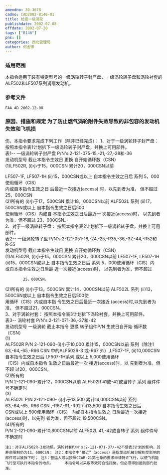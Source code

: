 ```yaml
---
amendno: 39-3678  
cadno: CAD2002-B146-01  
title: 检查一级涡轮  
publishdate: 2002-07-08  
effdate: 2002-07-20  
tags: ["B146"]  
pns: []  
categories: 西北管理局  
author: 何金徕  
---
```

  
### 适用范围  
本指令适用于装有特定型号的一级涡轮转子封严盘、一级涡轮转子盘和涡轮衬套的ALF502和LF507系列涡扇发动机。  
  
<!--more-->  
### 参考文件  
    FAA AD 2002-12-08  
  
### 原因、措施和规定 为了防止燃气涡轮附件失效导致的非包容的发动机失效和飞机损  
伤，本指令要求完成下列工作（除非已经完成）： 1、对于一级涡轮转子封严盘：     按照本指令表1计划拆下一级涡轮转子封严盘，并换上可用部件。  
 表1-- 一级涡轮转子封严盘                P/N's:2-121-075-15,-21,-27,-28和-36  
发动机型号 截止本指令生效日 更换 自开始循环数（CSN）  
(1)LF502R, (i)小于15，000CSN  累计20，000CSN以前  
  
LF507-1F, LF507-1H (ii)15，000CSN或以上    自本指令生效之日后 系列 5，000使用循环（CIS）  
              内或自本指令生效之日               后最近一次接近(access)               时，以先到者为准，               但不超过25，000CSN  
(2)所有的 (i)小于17，500CSN 累计18，000CSN以前 ALF502L 系列 (ii)17，500CSN或以上 自本指令生效之日后500  
使用循环（CIS）内或自 本指令生效之日后最近一 次接近(access)时， 以先到者为准，但不超过 23，000CSN。  
2、对于一级涡轮转子盘：     按照本指令表2计划拆下一级涡轮转子盘，并换上可用部件。  
表2-- 一级涡轮转子盘        P/N's:2-121-051-18,-24,-25,-R35,-36,-37,-44,-R52和 R-55  
发动机型号 截止本指令生效日 更换 自开始循环数（CSN）  
(1)ALF502R, (i)小于15，000CSN  累计20，000CSN以前 LF507-1F, LF507-1H (ii)15，000CSN或以上 自本指令生效之日后 系列 5，000使用循环（CIS）内  
            或自本指令生效之日后最             近一次接近(access)时，             以先到者为准，但不超过  
  
            25，000CSN。  
(2)所有的 (i)小于13，500CSN 累计14，000CSN以前 ALF502L 系列 (ii)13，500CSN或以上 自本指令生效之日后500使  
            用循环（CIS）内或自本指             令生效之日后最近一次接近 (access)时,以先到者为准，        但不超过21，000CSN。  
3、对于涡轮衬套：     按照本指令表3计划拆下涡轮衬套，并换上可用部件。  
表3-- 涡轮衬套             P/N's:2-121-071-36,-37和-42  
发动机型号 一级涡轮 截止本指令 更换 转子组件P/N 生效日自开始 循环数（CSN）  
(1)  
ALF502R P/N 2-121-090-(i)小于10,000 累计15，000CSN以前 系列（除注1 63,-64,-65,-R66 CSN 中的ALF502R-3 或-R67          外）,LF507-1F,               (ii)10,000CSN 自本指令生效之日后 LF507-1H系列 或以上 5,000使用循环  
              （CIS）内或自本指令 生效之日后最近一次             接近(access)时，以 先到者为准，但不超               过20，000CSN。  
(2)所有的  
P/N 2-121-090-累计12，000CSN以前 ALF502R 41或-42或当转子 系列 组件件号不确定时  
(3)  
ALF502L 	P/N 2-121-090- (i)小于13,500 累计14,000CSN以前 系列 63,-64,-65,-R66  CSN               ,-R67,-91,-R92 (ii)13,500  自本指令生效之日后  
         CSN或以上 500使用循环（CIS） 内或自本指令生效之 日后最近一次接近 (access)时，以先到 者为准，但不超过 19,500CSN。  
(4)所有的  
P/N 2-121-090-累计10,800CSN以前 ALF502L 41,-42或当转子 系列 组件件号不确定时  
  
  
    注1：对于ALF502R-3发动机，涡轮衬套P/N's:2-121-071-37/-42不受表3计划的影响，其寿命限制仍为11，600CSN； 注2：本指令中“接近”（access）是指发动机被分解到受影响的部件可以被拆下时； 注3：营运人可以按照CCAR-21第七章的要求申请特许飞行，以使飞机能飞行至可执行本指令的地点。     本指令可以采取等效符合性措施，但必须得到适航部门批准。  

